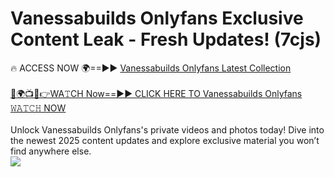 # Vanessabuilds Onlyfans Exclusive Content Leak - Fresh Updates! (7cjs)

🔥 ACCESS NOW 🌍==►► <a href="https://tinyurl.com/kvy9nzfs" rel="nofollow">Vanessabuilds Onlyfans Latest Collection</a>
<br><br>
[🔴🌍📺📱👉WA𝚃CH Now==►► CLICK HERE TO Vanessabuilds Onlyfans 𝚆𝙰𝚃𝙲𝙷 NOW](https://tinyurl.com/kvy9nzfs)
<br><br>
Unlock Vanessabuilds Onlyfans's private videos and photos today! Dive into the newest 2025 content updates and explore exclusive material you won’t find anywhere else.
<br>
<a href="https://tinyurl.com/kvy9nzfs" rel="nofollow" data-target="animated-image.originalLink"><img src="https://camo.githubusercontent.com/8a4f000d20f83aca3bf7ec5f350d767afa0574a8a352519fd8cfa583a6f93a33/68747470733a2f2f692e696d6775722e636f6d2f644a486b345a712e676966" data-canonical-src="https://i.imgur.com/dJHk4Zq.gif" style="max-width: 100%; display: inline-block;" data-target="animated-image.originalImage"></a>
<br>
